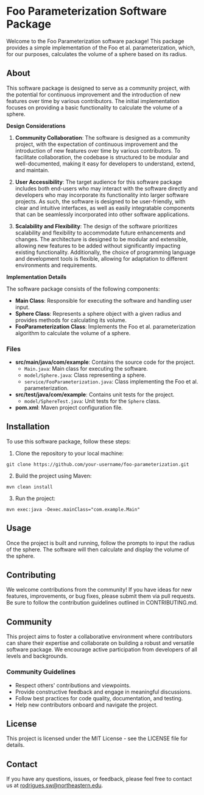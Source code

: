 # Foo Parameterization Software Package

Welcome to the Foo Parameterization software package! This package provides a simple implementation of the Foo et al. parameterization, which, for our purposes, calculates the volume of a sphere based on its radius.

## About

This software package is designed to serve as a community project, with the potential for continuous improvement and the introduction of new features over time by various contributors. The initial implementation focuses on providing a basic functionality to calculate the volume of a sphere.

**Design Considerations**

1. **Community Collaboration**: The software is designed as a community project, with the expectation of continuous improvement and the introduction of new features over time by various contributors. To facilitate collaboration, the codebase is structured to be modular and well-documented, making it easy for developers to understand, extend, and maintain.

2. **User Accessibility**: The target audience for this software package includes both end-users who may interact with the software directly and developers who may incorporate its functionality into larger software projects. As such, the software is designed to be user-friendly, with clear and intuitive interfaces, as well as easily integratable components that can be seamlessly incorporated into other software applications.

3. **Scalability and Flexibility**: The design of the software prioritizes scalability and flexibility to accommodate future enhancements and changes. The architecture is designed to be modular and extensible, allowing new features to be added without significantly impacting existing functionality. Additionally, the choice of programming language and development tools is flexible, allowing for adaptation to different environments and requirements.

**Implementation Details**

The software package consists of the following components:

- **Main Class**: Responsible for executing the software and handling user input.
- **Sphere Class**: Represents a sphere object with a given radius and provides methods for calculating its volume.
- **FooParameterization Class**: Implements the Foo et al. parameterization algorithm to calculate the volume of a sphere.

### Files

- **src/main/java/com/example**: Contains the source code for the project.
  - `Main.java`: Main class for executing the software.
  - `model/Sphere.java`: Class representing a sphere.
  - `service/FooParameterization.java`: Class implementing the Foo et al. parameterization.
- **src/test/java/com/example**: Contains unit tests for the project.
  - `model/SphereTest.java`: Unit tests for the `Sphere` class.
- **pom.xml**: Maven project configuration file.

## Installation

To use this software package, follow these steps:

1. Clone the repository to your local machine:

```
git clone https://github.com/your-username/foo-parameterization.git
```

2. Build the project using Maven:

```
mvn clean install
```

3. Run the project:

```
mvn exec:java -Dexec.mainClass="com.example.Main"
```

## Usage

Once the project is built and running, follow the prompts to input the radius of the sphere. The software will then calculate and display the volume of the sphere.

## Contributing

We welcome contributions from the community! If you have ideas for new features, improvements, or bug fixes, please submit them via pull requests. Be sure to follow the contribution guidelines outlined in CONTRIBUTING.md.

## Community

This project aims to foster a collaborative environment where contributors can share their expertise and collaborate on building a robust and versatile software package. We encourage active participation from developers of all levels and backgrounds.

### Community Guidelines

- Respect others' contributions and viewpoints.
- Provide constructive feedback and engage in meaningful discussions.
- Follow best practices for code quality, documentation, and testing.
- Help new contributors onboard and navigate the project.

## License

This project is licensed under the MIT License - see the LICENSE file for details.

## Contact

If you have any questions, issues, or feedback, please feel free to contact us at [rodrigues.sw@northeastern.edu](mailto:email@example.com).


